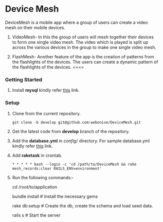 Device Mesh
===========

DeviceMesh is a mobile app where a group of users can create a video mesh on their mobile devices. 

1. VideoMesh- In this the group of users will mesh together their devices to form one single video mesh. The video which is played is split up across the various devices in the group to make one single video mesh.

2. FlashMesh- Another feature of the app is the creation of patterns from the flashlights of the devices. The users can create a dynamic pattern of the flashlights of the devices.
====

### Getting Started

1. Install **mysql** kindly refer [this](https://help.ubuntu.com/12.04/serverguide/mysql.html) link.



### Setup

1. Clone from the current repository.
   ```
   git clone -b develop git@github.com:webonise/DeviceMesh.git
   ```

2. Get the latest code from **develop** branch of the repository.

3. Add the **database.yml** in *config/* directory. For sample database.yml kindly refer [this](https://gist.github.com/erichurst/961978) link.

4. Add **raketask** in crontab.
   ```
   * * * * * bash --login -c 'cd /path/to/DeviceMesh && rake mesh_records:clear RAILS_ENV=environment'
   ```

5. Run the following commands:-

    cd /root/to/application

    bundle install       # Install the necessary gems

    rake db:setup        # Create the db, create the schema and load seed data.

    rails s              # Start the server